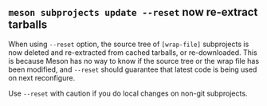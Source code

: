 ## `meson subprojects update --reset` now re-extract tarballs

When using `--reset` option, the source tree of `[wrap-file]` subprojects is now
deleted and re-extracted from cached tarballs, or re-downloaded. This is because
Meson has no way to know if the source tree or the wrap file has been modified,
and `--reset` should guarantee that latest code is being used on next reconfigure.

Use `--reset` with caution if you do local changes on non-git subprojects.
